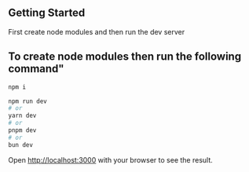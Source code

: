
## Getting Started

First create node modules and then run the dev server

## To create node modules then run the following command"
```bash 
npm i 
```

```bash
npm run dev
# or
yarn dev
# or
pnpm dev
# or
bun dev
```

Open [http://localhost:3000](http://localhost:3000) with your browser to see the result.
